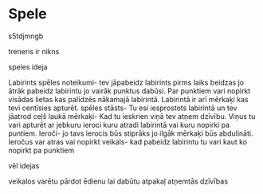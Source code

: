 # Spele
s5tdjmngb







treneris ir nikns



speles ideja

Labirints
spēles noteikumi- tev jāpabeidz labirints pirms laiks beidzas jo ātrāk pabeidz labirintu jo vairāk punktus dabūsi. Par punktiem vari nopirkt visādas lietas kas palīdzēs nākamajā labirintā. Labirintā ir arī mērkaķi kas tevi centīsies apturēt.
spēles stāsts- Tu esi iesprostots labirintā un tev jāatrod ceļš laukā
mērkaķi- Kad tu ieskrien viņā tev atņem dzīvību. Viņus tu vari apturēt ar jebkuru ieroci kuru atradi labirintā vai kuru nopirki pa puntiem. 
Ieroči- jo tavs ierocis būs stiprāks jo ilgāk mērkaķi būs abdulināti. Ieročus var atras vai nopirkt
veikals- kad pabeidz labirintu tu vari kaut ko nopirkt pa punktiem

vēl idejas 

veikalos varētu pārdot ēdienu lai dabūtu atpakaļ atņemtās dzīvības



